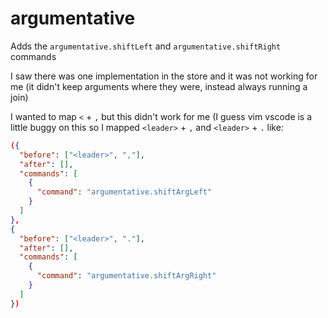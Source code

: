 # argumentative

Adds the `argumentative.shiftLeft` and `argumentative.shiftRight` commands

I saw there was one implementation in the store and it was not working for me (it didn't keep arguments where they were, instead always running a join)

I wanted to map `<` + `,` but this didn't work for me (I guess vim vscode is a little buggy on this so I mapped `<leader>` + `,` and `<leader>` + `.` like:

```json
({
  "before": ["<leader>", ","],
  "after": [],
  "commands": [
    {
      "command": "argumentative.shiftArgLeft"
    }
  ]
},
{
  "before": ["<leader>", "."],
  "after": [],
  "commands": [
    {
      "command": "argumentative.shiftArgRight"
    }
  ]
})
```
